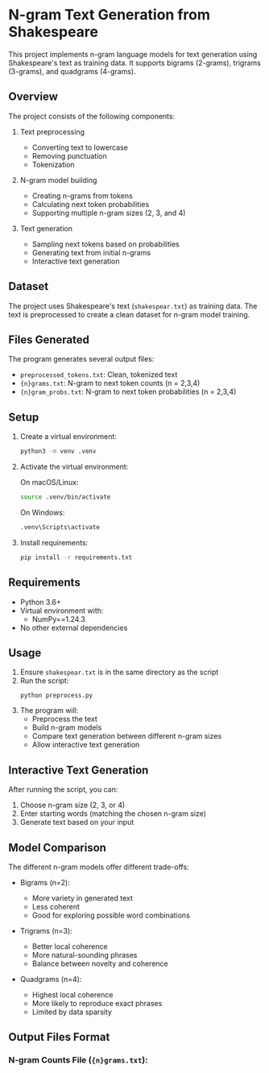 # N-gram Text Generation from Shakespeare

This project implements n-gram language models for text generation using Shakespeare's text as training data. It supports bigrams (2-grams), trigrams (3-grams), and quadgrams (4-grams).

## Overview

The project consists of the following components:

1. Text preprocessing
   - Converting text to lowercase
   - Removing punctuation
   - Tokenization

2. N-gram model building
   - Creating n-grams from tokens
   - Calculating next token probabilities
   - Supporting multiple n-gram sizes (2, 3, and 4)

3. Text generation
   - Sampling next tokens based on probabilities
   - Generating text from initial n-grams
   - Interactive text generation

## Dataset

The project uses Shakespeare's text (`shakespear.txt`) as training data. The text is preprocessed to create a clean dataset for n-gram model training.

## Files Generated

The program generates several output files:
- `preprocessed_tokens.txt`: Clean, tokenized text
- `{n}grams.txt`: N-gram to next token counts (n = 2,3,4)
- `{n}gram_probs.txt`: N-gram to next token probabilities (n = 2,3,4)

## Setup

1. Create a virtual environment:
   ```bash
   python3 -m venv .venv
   ```

2. Activate the virtual environment:
   
   On macOS/Linux:
   ```bash
   source .venv/bin/activate
   ```
   
   On Windows:
   ```bash
   .venv\Scripts\activate
   ```

3. Install requirements:
   ```bash
   pip install -r requirements.txt
   ```

## Requirements

- Python 3.6+
- Virtual environment with:
  - NumPy==1.24.3
- No other external dependencies

## Usage

1. Ensure `shakespear.txt` is in the same directory as the script
2. Run the script:
   ```
   python preprocess.py
   ```
3. The program will:
   - Preprocess the text
   - Build n-gram models
   - Compare text generation between different n-gram sizes
   - Allow interactive text generation

## Interactive Text Generation

After running the script, you can:
1. Choose n-gram size (2, 3, or 4)
2. Enter starting words (matching the chosen n-gram size)
3. Generate text based on your input

## Model Comparison

The different n-gram models offer different trade-offs:

- Bigrams (n=2):
  - More variety in generated text
  - Less coherent
  - Good for exploring possible word combinations

- Trigrams (n=3):
  - Better local coherence
  - More natural-sounding phrases
  - Balance between novelty and coherence

- Quadgrams (n=4):
  - Highest local coherence
  - More likely to reproduce exact phrases
  - Limited by data sparsity

## Output Files Format

### N-gram Counts File (`{n}grams.txt`): 